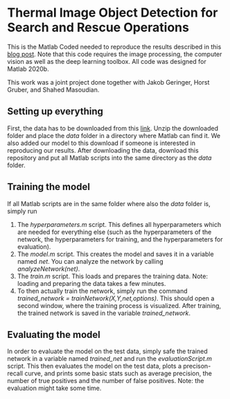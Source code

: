# Thermal Image Object Detection for Search and Rescue Operations

This is the Matlab Coded needed to reproduce the results described in this [blog post](https://clemenshofstadler.com/2021/02/21/thermal-image-object-detection-for-search-and-rescue-operations/). Note that this code requires the image processing, the computer vision as well as the deep learning toolbox. All code was designed for Matlab 2020b.

This work was a joint project done together with Jakob Geringer, Horst Gruber, and Shahed Masoudian.

## Setting up everything
First, the data has to be downloaded from this [link](https://drive.google.com/file/d/1VJQQWp_0RUjmA5-fjix6rP79KWkP4NSS/view?usp=sharing). Unzip the downloaded folder and place the <i>data</i> folder in a directory where Matlab can find it. We also added our model to this download if someone is interested in reproducing our results. After downloading the data, download this repository and put all Matlab scripts into the same directory as the <i>data</i> folder.

## Training the model
If all Matlab scripts are in the same folder where also the <i>data</i> folder is, simply run

1. The <i>hyperparameters.m</i> script. This defines all hyperparameters which are needed for everything else (such as the hyperparameters of the network, the hyperparameters for training, and the hyperparameters for evaluation).
2. The <i>model.m</i> script. This creates the model and saves it in a variable named <i>net</i>. You can analyze the network by calling <i>analyzeNetwork(net)</i>.
3. The <i>train.m</i> script. This loads and prepares the training data. Note: loading and preparing the data takes a few minutes.
3. To then actually train the network, simply run the command <i>trained_network = trainNetwork(X,Y,net,options)</i>. This should open a second window, where the training process is visualized. After training, the trained network is saved in the variable <i>trained_network</i>.

## Evaluating the model
In order to evaluate the model on the test data, simply safe the trained network in a variable named <i>trained_net</i> and run the <i>evaluationScript.m</i> script. This then evaluates the model on the test data, plots a precison-recall curve, and prints some basic stats such as average precision, the number of true positives and the number of false positives. Note: the evaluation might take some time.

